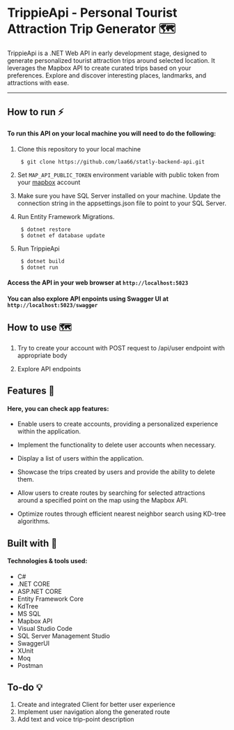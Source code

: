 # TrippieApi - Personal Tourist Attraction Trip Generator 🗺️

TrippieApi is a .NET Web API in early development stage, designed to generate personalized tourist attraction trips around selected location. It leverages the Mapbox API to create curated trips based on your preferences. Explore and discover interesting places, landmarks, and attractions with ease.

<hr>

## How to run ⚡

#### To run this API on your local machine you will need to do the following:

1. Clone this repository to your local machine
    
        $ git clone https://github.com/laa66/statly-backend-api.git

2. Set ``MAP_API_PUBLIC_TOKEN`` environment variable with public token from your [mapbox](https://account.mapbox.com/) account 

3. Make sure you have SQL Server installed on your machine.
Update the connection string in the appsettings.json file to point to your SQL Server.

4. Run Entity Framework Migrations.

        $ dotnet restore
        $ dotnet ef database update

5. Run TrippieApi
    
        $ dotnet build
        $ dotnet run


#### Access the API in your web browser at ``http://localhost:5023``
#### You can also explore API enpoints using Swagger UI at ``http://localhost:5023/swagger``

## How to use 🗺️

1. Try to create your account with POST request to /api/user endpoint with appropriate body

2. Explore API endpoints

## Features 📌
#### Here, you can check app features:

* Enable users to create accounts, providing a personalized experience within the application.

* Implement the functionality to delete user accounts when necessary.

* Display a list of users within the application.

* Showcase the trips created by users and provide the ability to delete them.

* Allow users to create routes by searching for selected attractions around a specified point on the map using the Mapbox API.

* Optimize routes through efficient nearest neighbor search using KD-tree algorithms.

## Built with 🔨

#### Technologies & tools used:

- C#
- .NET CORE
- ASP.NET CORE
- Entity Framework Core
- KdTree
- MS SQL
- Mapbox API
- Visual Studio Code
- SQL Server Management Studio
- SwaggerUI
- XUnit
- Moq
- Postman


## To-do 💡

1. Create and integrated Client for better user experience
2. Implement user navigation along the generated route
3. Add text and voice trip-point description
